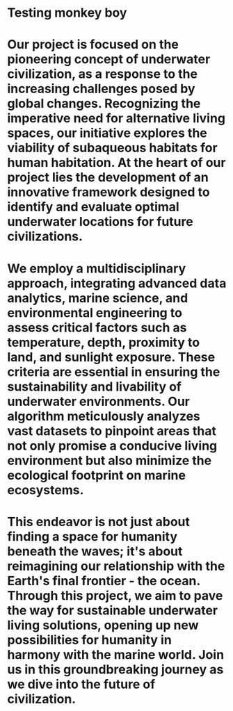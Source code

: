 # Testing monkey boy
# Our project is focused on the pioneering concept of underwater civilization, as a response to the increasing challenges posed by global changes. Recognizing the imperative need for alternative living spaces, our initiative explores the viability of subaqueous habitats for human habitation. At the heart of our project lies the development of an innovative framework designed to identify and evaluate optimal underwater locations for future civilizations. 

# We employ a multidisciplinary approach, integrating advanced data analytics, marine science, and environmental engineering to assess critical factors such as temperature, depth, proximity to land, and sunlight exposure. These criteria are essential in ensuring the sustainability and livability of underwater environments. Our algorithm meticulously analyzes vast datasets to pinpoint areas that not only promise a conducive living environment but also minimize the ecological footprint on marine ecosystems.

# This endeavor is not just about finding a space for humanity beneath the waves; it's about reimagining our relationship with the Earth's final frontier - the ocean. Through this project, we aim to pave the way for sustainable underwater living solutions, opening up new possibilities for humanity in harmony with the marine world. Join us in this groundbreaking journey as we dive into the future of civilization.




